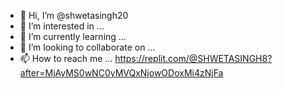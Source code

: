 - 👋 Hi, I’m @shwetasingh20
- 👀 I’m interested in ...
- 🌱 I’m currently learning ...
- 💞️ I’m looking to collaborate on ...
- 📫 How to reach me ...
https://replit.com/@SHWETASINGH8?after=MjAyMS0wNC0yMVQxNjowODoxMi4zNjFa

<!---
shwetasingh20/shwetasingh20 is a ✨ special ✨ repository because its `README.md` (this file) appears on your GitHub profile.
You can click the Preview link to take a look at your changes.
--->
